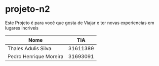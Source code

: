 # projeto-n2
Este Projeto é para você que gosta de Viajar e ter novas experiencias em lugares incriveis

| Nome          | TIA    |
|---------------|--------|
|Thales Adulis Silva|31611389| 
|Pedro Henrique Moreira|31693091|
